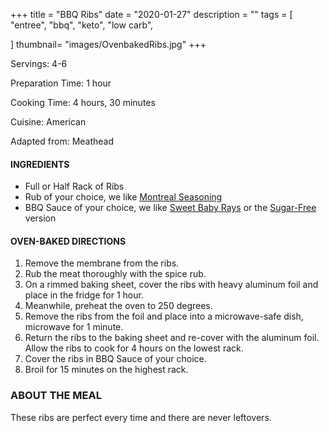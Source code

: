 +++
title = "BBQ Ribs"
date = "2020-01-27"
description = ""
tags = [
    "entree",
    "bbq",
    "keto",
    "low carb",
    
]
thumbnail= "images/OvenbakedRibs.jpg"
+++

Servings: 4-6 <!--more-->

Preparation Time: 1 hour

Cooking Time: 4 hours, 30 minutes

Cuisine: American

Adapted from: Meathead 

#### INGREDIENTS 

* Full or Half Rack of Ribs 
* Rub of your choice, we like [Montreal Seasoning](https://amzn.to/3r6PQiA) 
* BBQ Sauce of your choice, we like [Sweet Baby Rays](https://amzn.to/37Zajyd) or the [Sugar-Free](https://amzn.to/3dZQydF) version

#### OVEN-BAKED DIRECTIONS 

1. Remove the membrane from the ribs. 
2. Rub the meat thoroughly with the spice rub. 
3. On a rimmed baking sheet, cover the ribs with heavy aluminum foil and place in the fridge for 1 hour. 
4. Meanwhile, preheat the oven to 250 degrees. 
5. Remove the ribs from the foil and place into a microwave-safe dish, microwave for 1 minute. 
6. Return the ribs to the baking sheet and re-cover with the aluminum foil. Allow the ribs to cook for 4 hours on the lowest rack. 
7. Cover the ribs in BBQ Sauce of your choice. 
8. Broil for 15 minutes on the highest rack. 

### ABOUT THE MEAL 

These ribs are perfect every time and there are never leftovers.

